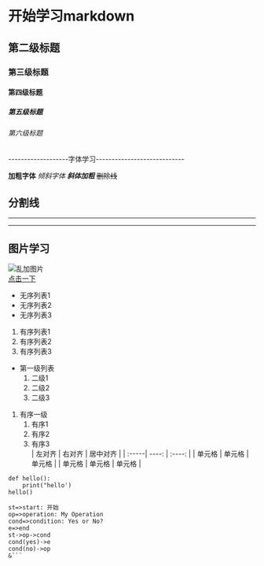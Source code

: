 # 开始学习markdown
## 第二级标题
### 第三级标题
#### 第四级标题
##### 第五级标题
###### 第六级标题
-------------------字体学习----------------------------  

**加粗字体**
*倾斜字体*
***斜体加粗***
~~删除线~~  
## 分割线  
---
***
## 图片学习
![乱加图片](http://a4.att.hudong.com/21/09/01200000026352136359091694357.jpg "图片")  
[点击一下](http://www.baidu.com)  
- 无序列表1
- 无序列表2
- 无序列表3
1. 有序列表1
2. 有序列表2
3. 有序列表3
- 第一级列表   
   1. 二级1
   2. 二级2
   3. 二级3
1. 有序一级
   1. 有序1
   2. 有序2
   3. 有序3  
| 左对齐 | 右对齐 | 居中对齐 |
| :-----| ----: | :----: |
| 单元格 | 单元格 | 单元格 |
| 单元格 | 单元格 | 单元格 |
```
def hello():
    print("hello')
hello()
```  
```flow
st=>start: 开始
op=>operation: My Operation
cond=>condition: Yes or No?
e=>end
st->op->cond
cond(yes)->e
cond(no)->op
&```  

